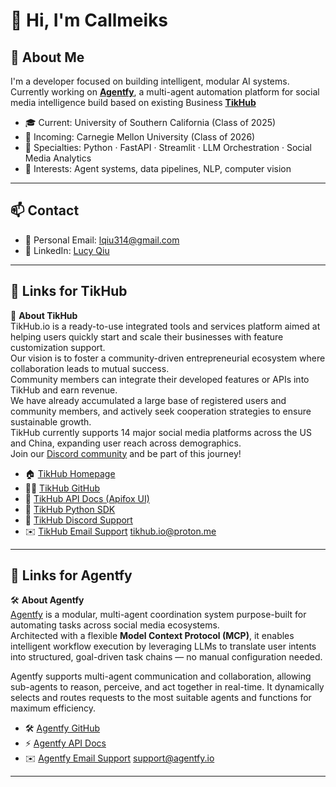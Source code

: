 # 👋 Hi, I'm Callmeiks

## 🧠 About Me
I'm a developer focused on building intelligent, modular AI systems.  
Currently working on **[Agentfy](https://github.com/Agentfy-io/Agentfy)**, a multi-agent automation platform for social media intelligence build based on existing Business **[TikHub](https://www.tikhub.io)**

- 🎓 Current: University of Southern California (Class of 2025)
- 🎯 Incoming: Carnegie Mellon University (Class of 2026)
- 💼 Specialties: Python · FastAPI · Streamlit · LLM Orchestration · Social Media Analytics  
- 🧩 Interests: Agent systems, data pipelines, NLP, computer vision

---

## 📫 Contact  
- 📧 Personal Email: [lqiu314@gmail.com](mailto:lqiu314@gmail.com)
- 💼 LinkedIn: [Lucy Qiu](https://www.linkedin.com/in/lucy-qiu-8b3b972b6/)

---

## 🔗 Links for TikHub

🎉 **About TikHub**  
TikHub.io is a ready-to-use integrated tools and services platform aimed at helping users quickly start and scale their businesses with feature customization support.  
Our vision is to foster a community-driven entrepreneurial ecosystem where collaboration leads to mutual success.  
Community members can integrate their developed features or APIs into TikHub and earn revenue.  
We have already accumulated a large base of registered users and community members, and actively seek cooperation strategies to ensure sustainable growth.  
TikHub currently supports 14 major social media platforms across the US and China, expanding user reach across demographics.  
Join our [Discord community](https://discord.gg/aMEAS8Xsvz) and be part of this journey!

- 🏠 [TikHub Homepage](https://www.tikhub.io)
- 👨‍💻 [TikHub GitHub](https://github.com/TikHub)
- 🦊 [TikHub API Docs (Apifox UI)](https://docs.tikhub.io)
- 🍱 [TikHub Python SDK](https://github.com/TikHub/TikHub-API-Python-SDK)
- 📧 [TikHub Discord Support](https://discord.gg/aMEAS8Xsvz)
- ✉️ [TikHub Email Support](mailto:tikhub.io@proton.me) tikhub.io@proton.me

---

## 🔗 Links for Agentfy

🛠️ **About Agentfy**  
[Agentfy](https://github.com/Agentfy-io/Agentfy) is a modular, multi-agent coordination system purpose-built for automating tasks across social media ecosystems.  
Architected with a flexible **Model Context Protocol (MCP)**, it enables intelligent workflow execution by leveraging LLMs to translate user intents into structured, goal-driven task chains — no manual configuration needed.

Agentfy supports multi-agent communication and collaboration, allowing sub-agents to reason, perceive, and act together in real-time. It dynamically selects and routes requests to the most suitable agents and functions for maximum efficiency.

- 🛠️ [Agentfy GitHub](https://github.com/Agentfy-io/Agentfy)
- ⚡ [Agentfy API Docs](https://api.agentfy.io)
- ✉️ [Agentfy Email Support](mailto:support@agentfy.io) support@agentfy.io

---
